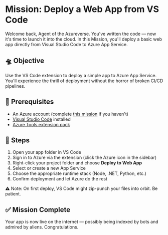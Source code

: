# Mission: Deploy a Web App from VS Code

Welcome back, Agent of the Azureverse. You've written the code — now it's time to launch it into the cloud. In this
Mission, you'll deploy a basic web app directly from Visual Studio Code to Azure App Service.

## 🛸 Objective

Use the VS Code extension to deploy a simple app to Azure App Service. You'll experience the thrill of deployment
without the horror of broken CI/CD pipelines.

## 🧪 Prerequisites

- An Azure account (complete [this mission](../00-fundamentals/02-mission-create-free-account) if you haven't)
- [Visual Studio Code](https://code.visualstudio.com/) installed
- [Azure Tools extension pack](https://marketplace.visualstudio.com/items?itemName=ms-vscode.vscode-node-azure-pack)

## 🚀 Steps

1. Open your app folder in VS Code
2. Sign in to Azure via the extension (click the Azure icon in the sidebar)
3. Right-click your project folder and choose **Deploy to Web App**
4. Select or create a new App Service
5. Choose the appropriate runtime stack (Node, .NET, Python, etc.)
6. Confirm deployment and let Azure do the rest

⚠️ Note: On first deploy, VS Code might zip-punch your files into orbit. Be patient.

## ✅ Mission Complete

Your app is now live on the internet — possibly being indexed by bots and admired by aliens. Congratulations.
